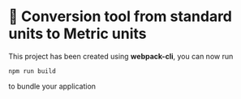 # 🚀 Conversion tool from standard units to Metric units

This project has been created using **webpack-cli**, you can now run

```
npm run build
```

to bundle your application
